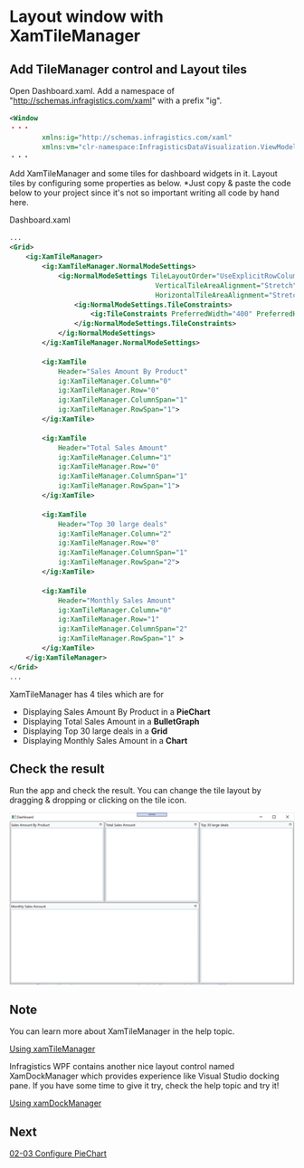 # Layout window with XamTileManager


## Add TileManager control and Layout tiles

Open Dashboard.xaml. Add a namespace of "http://schemas.infragistics.com/xaml" with a prefix "ig".

```xml
<Window 
・・・
        xmlns:ig="http://schemas.infragistics.com/xaml"
        xmlns:vm="clr-namespace:InfragisticsDataVisualization.ViewModel">
・・・
```

Add XamTileManager and some tiles for dashboard widgets in it. Layout tiles by configuring some properties as below. *Just copy & paste the code below to your project since it's not so important writing all code by hand here.

Dashboard.xaml

```xml
...
<Grid>
    <ig:XamTileManager>
        <ig:XamTileManager.NormalModeSettings>
            <ig:NormalModeSettings TileLayoutOrder="UseExplicitRowColumnOnTile"
                                    VerticalTileAreaAlignment="Stretch"
                                    HorizontalTileAreaAlignment="Stretch">
                <ig:NormalModeSettings.TileConstraints>
                    <ig:TileConstraints PreferredWidth="400" PreferredHeight="300"/>
                </ig:NormalModeSettings.TileConstraints>
            </ig:NormalModeSettings>
        </ig:XamTileManager.NormalModeSettings>

        <ig:XamTile
            Header="Sales Amount By Product"
            ig:XamTileManager.Column="0"
            ig:XamTileManager.Row="0" 
            ig:XamTileManager.ColumnSpan="1"
            ig:XamTileManager.RowSpan="1">
        </ig:XamTile>

        <ig:XamTile
            Header="Total Sales Amount"
            ig:XamTileManager.Column="1"
            ig:XamTileManager.Row="0" 
            ig:XamTileManager.ColumnSpan="1"
            ig:XamTileManager.RowSpan="1">
        </ig:XamTile>

        <ig:XamTile
            Header="Top 30 large deals"
            ig:XamTileManager.Column="2"
            ig:XamTileManager.Row="0" 
            ig:XamTileManager.ColumnSpan="1"
            ig:XamTileManager.RowSpan="2">
        </ig:XamTile>

        <ig:XamTile
            Header="Monthly Sales Amount"
            ig:XamTileManager.Column="0"
            ig:XamTileManager.Row="1" 
            ig:XamTileManager.ColumnSpan="2"
            ig:XamTileManager.RowSpan="1" >
        </ig:XamTile>
    </ig:XamTileManager>
</Grid>
...
```

XamTileManager has 4 tiles which are for
 - Displaying Sales Amount By Product in a **PieChart**
 - Displaying Total Sales Amount in a **BulletGraph**
 - Displaying Top 30 large deals in a **Grid**
 - Displaying Monthly Sales Amount in a **Chart**

## Check the result

Run the app and check the result. You can change the tile layout by dragging & dropping or clicking on the tile icon.

![](../assets/03-02-01.png)

## Note
You can learn more about XamTileManager in the help topic.

[Using xamTileManager](https://www.infragistics.com/help/wpf/xamtilemanager-using-xamtilemanager)

Infragistics WPF contains another nice layout control named XamDockManager which provides experience like Visual Studio docking pane. If you have some time to give it try, check the help topic and try it!

[Using xamDockManager](https://www.infragistics.com/help/wpf/xamdockmanager-using-xamdockmanager)



## Next
[02-03 Configure PieChart](02-03-Configure-PieChart.md)
